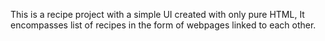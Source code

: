 This is a recipe project with a simple UI created with only pure HTML, It encompasses list of recipes in the form of webpages linked to each other.
